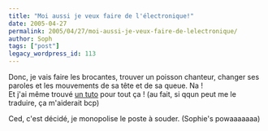 ```yaml
---
title: "Moi aussi je veux faire de l'électronique!"
date: 2005-04-27
permalink: 2005/04/27/moi-aussi-je-veux-faire-de-lelectronique/
author: Soph
tags: ["post"]
legacy_wordpress_id: 113
---
```


Donc, je vais faire les brocantes, trouver un poisson chanteur, changer ses paroles et les mouvements de sa tête et de sa queue. Na !<br />
Et j'ai même trouvé [un tuto](http://www.mit.edu/~vona/bass/bass-details-billy.html) pour tout ça&nbsp;! (au fait, si qqun peut me le traduire, ça m'aiderait bcp)

Ced, c'est décidé, je monopolise le poste à souder. (Sophie's powaaaaaaa)

<!-- excerpt -->
